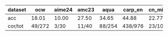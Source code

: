 |dataset|ocw|aime24|amc23|aqua|carp_en|cn_middle_school|MATH|GSM8K|
|--|--|--|--|--|--|--|--|--|
|acc|18.01|10.00|27.50|34.65|44.88|22.77|59.80|83.93|
|cor/tot|49/272|3/30|11/40|88/254|438/976|23/101|2990/5000|1107/1319|
